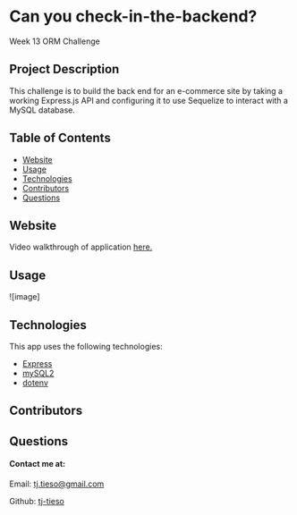 # Can you check-in-the-backend?

Week 13 ORM Challenge

## Project Description

This challenge is to build the back end for an e-commerce site by taking a working Express.js API and configuring it to use Sequelize to interact with a MySQL database.

## Table of Contents

- [Website](#website)
- [Usage](#usage)
- [Technologies](#technologies)
- [Contributors](#contributors)
- [Questions](#questions)

## Website

Video walkthrough of application [here.]()

## Usage

![image]

## Technologies

This app uses the following technologies:

- [Express](https://www.npmjs.com/package/express)
- [mySQL2](https://www.npmjs.com/package/mysql2)
- [dotenv](https://www.npmjs.com/package/dotenv)

## Contributors

## Questions

#### Contact me at:

Email: tj.tieso@gmail.com

Github: [tj-tieso](https://github.com/tj-tieso)
